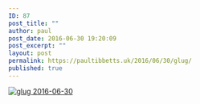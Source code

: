 ```yaml
---
ID: 87
post_title: ""
author: paul
post_date: 2016-06-30 19:20:09
post_excerpt: ""
layout: post
permalink: https://paultibbetts.uk/2016/06/30/glug/
published: true
---
```

<a href="https://paultibbetts.uk/app/uploads/2016/07/IMG_6894.jpg"><img class="alignnone wp-image-88 size-large" src="https://paultibbetts.uk/app/uploads/2016/07/IMG_6894-1024x683.jpg" alt="glug 2016-06-30"/></a>